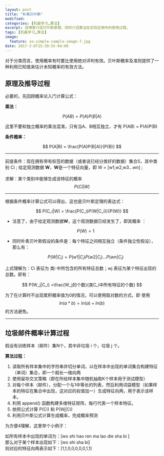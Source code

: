 ```yaml
---
layout: post
title: "朴素贝叶斯"
modified:
categories: [机器学习,算法]
excerpt: 该博客介绍贝叶斯原理，同时介绍算法在实际应用中的使用过程。
tags: [机器学习,算法]
image: 
  feature: so-simple-sample-image-7.jpg
date: 2017-3-8T15:39:55-04:00
---
```


对于分类而言，使用概率有时要比使用绝对评判有效。贝叶斯概率及准则提供了一种利用已知值来估计未知概率的有效方法。

## 原理及推导过程

必要的，先回顾概率论入门计算公式：

**乘法：**

$$
P(AB) = P(A)P(B|A)  
$$

 这里不要和独立概率的乘法混淆，只有当A、B相互独立，才有 P(AB) = P(A)P(B)

**条件概率：**

$$
P(A|B) = \frac{P(A)P(B|A)}{P(B)}
$$

---

前提条件：现在拥有带有标签的数据（或者说已经分类好的数据）集合S，其中类别 Ci ; 给定观测数据 **W**，**W**是一个特征向量，即 W = [w1,w2,w3...wn] ;<br><br>
求解：某个类别中能够生成该特征的概率 $$ P(Ci | W)  $$

---

根据条件概率计算公式可以得出，这也是贝叶斯定理的表达式：

$$
P(C_i|W) = \frac{P(C_i)P(W|C_i)}{P(W)}
$$

- 注意了，由于给定观测数据**W**，这个观测数据已经发生了，即其概率 ：

	$$
	P(W) = 1
	$$

- 同时朴素贝叶斯假设的条件是：每个特征之间相互独立（条件独立性假设），那么有：

	$$
	P(W|C_i) = P(w1|C_i)P(w2|C_i)...P(wn|C_i)
	$$
	
上式理解为：Ci 表征为 类i 中所包含的所有特征总数；wj 表征为某个特征出现的总数。即有：

$$
P(W_j|C_i) =\frac{W_j的个数}{类C_i中所有特征的个数}
$$

为了在计算时不出现累积概率值为0的情况，可以使用取对数的方式，即 使用$$ln(a*b) = ln(a)+ln(b)$$ 的方法避免。

---

## 垃圾邮件概率计算过程
 
假设有训练样本（邮件）集N个，其中非垃圾 i 个，垃圾 j 个。

**算法过程：**

> 
1. 读取所有样本集中的字符串并切分单词，以在样本中出现的单词集合构建特征（单词）集合，即一个超长一维向两
2. 使用留存交叉策略（即在所给样本集中随机抽取K个样本用于测试模型）
3. 对每个样本（邮件），分配一个与1中等长的列表，然后利用词袋模型（如果样本的特征在集合中出现，这对应的权值加一）生成特征向两，用于表示该样本。
4. 利用 append() 函数构建多维特征矩阵，每行代表一个样本特征。
5. 依照公式计算 P(Ci) 和  P(Wj\|Ci)
6. 利用贝叶斯公式计算生成概率，完成概率预测

为方便4理解，这里举个小例子：

如所有样本中出现的单词为：[wo shi hao ren ma lao die sha bi ]<br>
那么对于某个样本出现如下：[wo shi sha bi] <br>
则对应的特征向两表示如下：[1,1,0,0,0,0,0,1,1]
 >